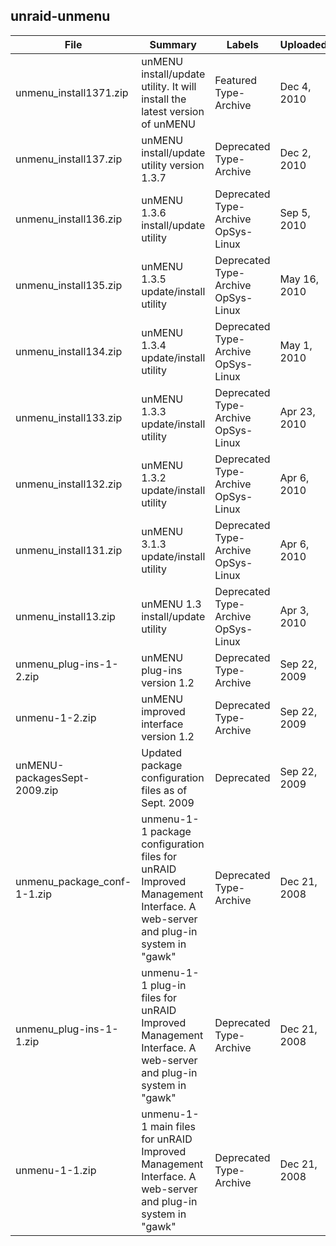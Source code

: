 
## unraid-unmenu
File | Summary | Labels | Uploaded | Size
---- | ------- | ------ | -------- | ----
unmenu_install1371.zip | unMENU install/update utility. It will install the latest version of unMENU | Featured Type-Archive | Dec 4, 2010 | 3.77KB
unmenu_install137.zip | unMENU install/update utility version 1.3.7 | Deprecated  Type-Archive | Dec 2, 2010 | 3.67KB
unmenu_install136.zip | unMENU 1.3.6 install/update utility | Deprecated  Type-Archive  OpSys-Linux | Sep 5, 2010 | 3.54KB
unmenu_install135.zip | unMENU 1.3.5 update/install utility | Deprecated  Type-Archive  OpSys-Linux | May 16, 2010 | 3.08KB
unmenu_install134.zip | unMENU 1.3.4 update/install utility | Deprecated  Type-Archive  OpSys-Linux | May 1, 2010 | 3.06KB
unmenu_install133.zip | unMENU 1.3.3 update/install utility | Deprecated  Type-Archive  OpSys-Linux | Apr 23, 2010 | 2.74KB
unmenu_install132.zip | unMENU 1.3.2 update/install utility | Deprecated  Type-Archive  OpSys-Linux | Apr 6, 2010 | 2.54KB
unmenu_install131.zip | unMENU 3.1.3 update/install utility | Deprecated  Type-Archive  OpSys-Linux | Apr 6, 2010 | 2.5KB
unmenu_install13.zip | unMENU 1.3 install/update utility | Deprecated  Type-Archive  OpSys-Linux | Apr 3, 2010 | 2.43KB
unmenu_plug-ins-1-2.zip | unMENU plug-ins version 1.2 | Deprecated  Type-Archive | Sep 22, 2009 | 82.25KB
unmenu-1-2.zip | unMENU improved interface version 1.2 | Deprecated  Type-Archive | Sep 22, 2009 | 23.46KB
unMENU-packagesSept-2009.zip | Updated package configuration files as of Sept. 2009 | Deprecated | Sep 22, 2009 | 12.36KB
unmenu_package_conf-1-1.zip | unmenu-1-1 package configuration files for unRAID Improved Management Interface. A web-server and plug-in system in "gawk" | Deprecated  Type-Archive | Dec 21, 2008 | 6.41KB
unmenu_plug-ins-1-1.zip | unmenu-1-1 plug-in files for unRAID Improved Management Interface. A web-server and plug-in system in "gawk" | Deprecated  Type-Archive | Dec 21, 2008 | 60.34KB
unmenu-1-1.zip | unmenu-1-1 main files for unRAID Improved Management Interface. A web-server and plug-in system in "gawk" | Deprecated  Type-Archive | Dec 21, 2008 | 23.04KB
